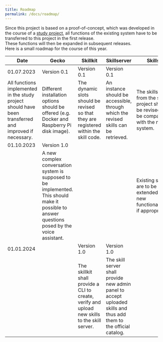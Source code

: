 ```yaml
---
title: Roadmap
permalink: /docs/roadmap/
---
```


Since this project is based on a proof-of-concept, which was developed in the course of a [study project](https://fwehn.github.io/pp-voiceassistant/), all functions of the existing system have to be transferred to this project in the first release.  
These functions will then be expanded in subsequent releases.  
Here is a small roadmap for the course of this year.

| Date                                                                                                   | Gecko                                                                                                                                           | Skillkit                                                                                      | Skillserver                                                                                                         | Skills                                                                                    |
|--------------------------------------------------------------------------------------------------------|-------------------------------------------------------------------------------------------------------------------------------------------------|-----------------------------------------------------------------------------------------------|---------------------------------------------------------------------------------------------------------------------|-------------------------------------------------------------------------------------------|
| 01.07.2023                                                                                             | Version 0.1                                                                                                                                     | Version 0.1                                                                                   | Version 0.1                                                                                                         |                                                                                           |
| All functions implemented in the study project should have been transferred and improved if necessary. | Different installation options should be offered (e.g. Docker and Raspberry Pi disk image).                                                     | The dynamic slots should be revised so that they are registered within the skill code.        | An instance should be accessible, through which the revised skills can be retrieved.                                | The skills from the study project should be revised to be compatible with the new system. |
| 01.10.2023                                                                                             | Version 1.0                                                                                                                                     |                                                                                               |                                                                                                                     |                                                                                           |
|                                                                                                        | A new complex conversation system is supposed to be implemented. This should make it possible to answer questions posed by the voice assistant. |                                                                                               |                                                                                                                     | Existing skills are to be extended by new functionalities, if appropriate.                |
| 01.01.2024                                                                                             |                                                                                                                                                 | Version 1.0                                                                                   | Version 1.0                                                                                                         |                                                                                           |
|                                                                                                        |                                                                                                                                                 | The skillkit shall provide a CLI to create, verify and upload new skills to the skill server. | The skill server shall provide new admin panel to accept uploaded skills and thus add them to the official catalog. |                                                                                           |

